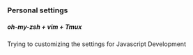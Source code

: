 ### Personal settings 

##### oh-my-zsh + vim + Tmux
<p>Trying to customizing the settings for Javascript Development</p>
